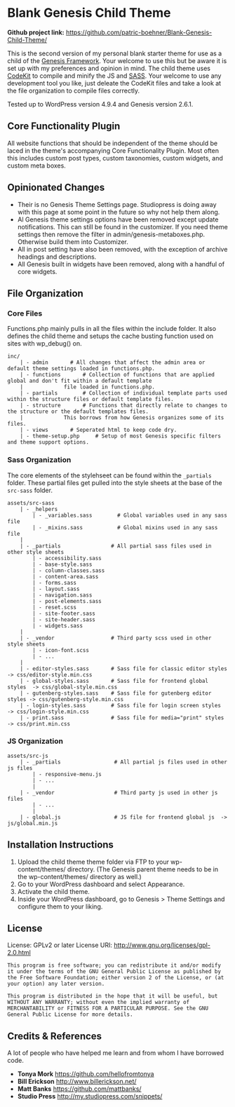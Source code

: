 # Blank Genesis Child Theme

**Github project link:** https://github.com/patric-boehner/Blank-Genesis-Child-Theme/

This is the second version of my personal blank starter theme for use as a child of the [Genesis Framework](http://www.studiopress.com/). Your welcome to use this but be aware it is set up with my preferences and opinion in mind. The child theme uses [CodeKit](https://incident57.com/codekit/) to compile and minify the JS and [SASS](http://sass-lang.com/). Your welcome to use any development tool you like, just deleate the CodeKit files and take a look at the file organization to compile files correctly.

Tested up to WordPress version 4.9.4 and Genesis version 2.6.1.

## Core Functionality Plugin

All website functions that should be independent of the theme  should be laced in the theme's accompanying Core Functionality Plugin. Most often this includes custom post types, custom taxonomies, custom widgets, and custom meta boxes.

## Opinionated Changes

- Their is no Genesis Theme Settings page. Studiopress is doing away with this page at some point in the future so why not help them along.
- Al Genesis theme settings options have been removed except update notifications. This can still be found in the customizer. If you need theme settings then remove the filter in admin/genesis-metaboxes.php. Otherwise build them into Customizer.
- All in post setting have also been removed, with the exception of archive headings and descriptions.
- All Genesis built in widgets have been removed, along with a handful of core widgets.

## File Organization

### Core Files

Functions.php mainly pulls in all the files within the include folder. It also defines the child theme and setups the cache busting function used on sites with wp_debug() on.

```
inc/
	| - admin		# All changes that affect the admin area or default theme settings loaded in functions.php.
	| - functions		# Collection of functions that are applied global and don't fit within a default template
	|			  file loaded in functions.php.
	| - partials		# Collection of individual template parts used within the structure files or default template files.
	| - structure		# Functions that directly relate to changes to the structure or the default templates files.
	|			  This borrows from how Genesis organizes some of its files.
	| - views		# Seperated html to keep code dry.
	| - theme-setup.php 	# Setup of most Genesis specific filters and theme support options.
```

### Sass Organization

The core elements of the stylehseet can be found within the `_partials` folder. These partial files get pulled into the style sheets at the base of the `src-sass` folder.

```
assets/src-sass
	| - _helpers
		| - _variables.sass        # Global variables used in any sass file
		| - _mixins.sass           # Global mixins used in any sass file
	|
	| - _partials                # All partial sass files used in other style sheets
		| - accessibility.sass
		| - base-style.sass
		| - column-classes.sass
		| - content-area.sass
		| - forms.sass
		| - layout.sass
		| - navigation.sass
		| - post-elements.sass
		| - reset.scss
		| - site-footer.sass
		| - site-header.sass
		| - widgets.sass
	|  
	| - _vendor                  # Third party scss used in other style sheets
		| - icon-font.scss
		| - ...
	|
	| - editor-styles.sass       # Sass file for classic editor styles   -> css/editor-style.min.css
	| - global-styles.sass       # Sass file for frontend global styles  -> css/global-style.min.css
	| - gutenberg-styles.sass    # Sass file for gutenberg editor styles -> css/gutenberg-style.min.css
	| - login-styles.sass        # Sass file for login screen styles     -> css/login-style.min.css
	| - print.sass               # Sass file for media="print" styles    -> css/print.min.css
```

### JS Organization

```
assets/src-js
	| - _partials                 # All partial js files used in other js files
		| - responsive-menu.js
		| - ...
		|
	| - _vendor                   # Third party js used in other js files
		| - ...
		|
	| - global.js                 # JS file for frontend global js	-> js/global.min.js
```

## Installation Instructions

1. Upload the child theme theme folder via FTP to your wp-content/themes/ directory. (The Genesis parent theme needs to be in the wp-content/themes/ directory as well.)
2. Go to your WordPress dashboard and select Appearance.
3. Activate the child theme.
4. Inside your WordPress dashboard, go to Genesis > Theme Settings and configure them to your liking.

## License

License: GPLv2 or later
License URI: http://www.gnu.org/licenses/gpl-2.0.html

```
This program is free software; you can redistribute it and/or modify it under the terms of the GNU General Public License as published by the Free Software Foundation; either version 2 of the License, or (at your option) any later version.

This program is distributed in the hope that it will be useful, but WITHOUT ANY WARRANTY; without even the implied warranty of MERCHANTABILITY or FITNESS FOR A PARTICULAR PURPOSE. See the GNU General Public License for more details.
```

## Credits & References

A lot of people who have helped me learn and from whom I have borrowed code.

- **Tonya Mork** https://github.com/hellofromtonya
- **Bill Erickson** http://www.billerickson.net/
- **Matt Banks** https://github.com/mattbanks/
- **Studio Press** http://my.studiopress.com/snippets/  
